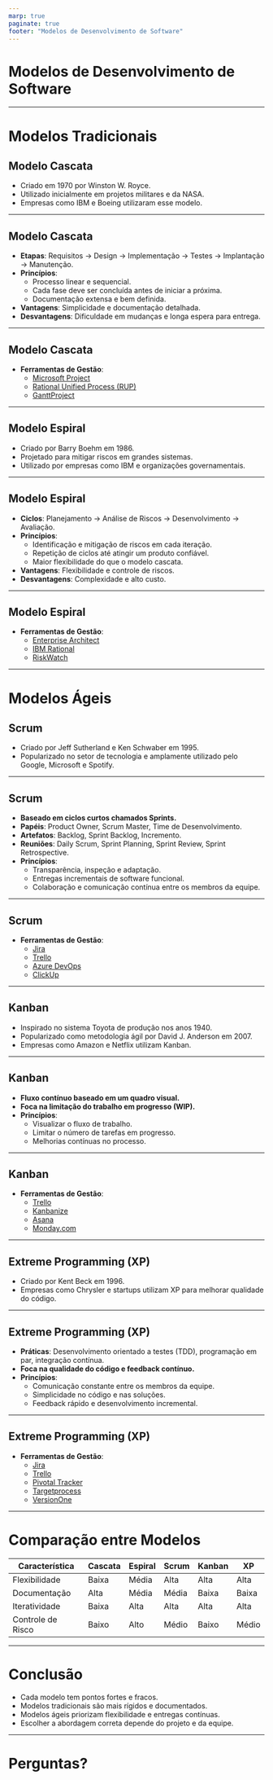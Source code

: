 ```yaml
---
marp: true
paginate: true
footer: "Modelos de Desenvolvimento de Software"
---
```


# Modelos de Desenvolvimento de Software
<!--
## Objetivos da Aula
- Entender os principais modelos de desenvolvimento de software.
- Comparar modelos tradicionais e ágeis.
- Identificar ferramentas adequadas para cada modelo.
 -->

---

# Modelos Tradicionais

## Modelo Cascata
- Criado em 1970 por Winston W. Royce.
- Utilizado inicialmente em projetos militares e da NASA.
- Empresas como IBM e Boeing utilizaram esse modelo.

---
## Modelo Cascata
- **Etapas**: Requisitos → Design → Implementação → Testes → Implantação → Manutenção.
- **Princípios**:
  - Processo linear e sequencial.
  - Cada fase deve ser concluída antes de iniciar a próxima.
  - Documentação extensa e bem definida.
- **Vantagens**: Simplicidade e documentação detalhada.
- **Desvantagens**: Dificuldade em mudanças e longa espera para entrega.
 --- 
 ## Modelo Cascata
- **Ferramentas de Gestão**:
  -  [Microsoft Project](https://www.microsoft.com/pt-br/microsoft-365/project)
  - [Rational Unified Process (RUP)](https://www.ibm.com/cloud/architecture/architectures/software-engineering/rational-unified-process)
  - [GanttProject](https://www.ganttproject.biz/)

---

## Modelo Espiral
- Criado por Barry Boehm em 1986.
- Projetado para mitigar riscos em grandes sistemas.
- Utilizado por empresas como IBM e organizações governamentais.
---
## Modelo Espiral
- **Ciclos**: Planejamento → Análise de Riscos → Desenvolvimento → Avaliação.
- **Princípios**:
  - Identificação e mitigação de riscos em cada iteração.
  - Repetição de ciclos até atingir um produto confiável.
  - Maior flexibilidade do que o modelo cascata.
- **Vantagens**: Flexibilidade e controle de riscos.
- **Desvantagens**: Complexidade e alto custo.

---
## Modelo Espiral
- **Ferramentas de Gestão**:
  - [Enterprise Architect](https://sparxsystems.com/)
  - [IBM Rational](https://www.ibm.com/products/rational-software)
  - [RiskWatch](https://www.riskwatch.com/)

---

# Modelos Ágeis

## Scrum
- Criado por Jeff Sutherland e Ken Schwaber em 1995.
- Popularizado no setor de tecnologia e amplamente utilizado pelo Google, Microsoft e Spotify.
---
## Scrum
- **Baseado em ciclos curtos chamados Sprints.**
- **Papéis**: Product Owner, Scrum Master, Time de Desenvolvimento.
- **Artefatos**: Backlog, Sprint Backlog, Incremento.
- **Reuniões**: Daily Scrum, Sprint Planning, Sprint Review, Sprint Retrospective.
- **Princípios**:
  - Transparência, inspeção e adaptação.
  - Entregas incrementais de software funcional.
  - Colaboração e comunicação contínua entre os membros da equipe.
---
## Scrum
- **Ferramentas de Gestão**:
  - [Jira](https://www.atlassian.com/software/jira)
  - [Trello](https://trello.com/)
  - [Azure DevOps](https://azure.microsoft.com/en-us/products/devops)
  - [ClickUp](https://clickup.com/)
---

## Kanban
- Inspirado no sistema Toyota de produção nos anos 1940.
- Popularizado como metodologia ágil por David J. Anderson em 2007.
- Empresas como Amazon e Netflix utilizam Kanban.
---
## Kanban
- **Fluxo contínuo baseado em um quadro visual.**
- **Foca na limitação do trabalho em progresso (WIP).**
- **Princípios**:
  - Visualizar o fluxo de trabalho.
  - Limitar o número de tarefas em progresso.
  - Melhorias contínuas no processo.
---
## Kanban
- **Ferramentas de Gestão**:
  - [Trello](https://trello.com/)
  - [Kanbanize](https://kanbanize.com/)
  - [Asana](https://asana.com/)
  - [Monday.com](https://monday.com/)

---
## Extreme Programming (XP)
- Criado por Kent Beck em 1996.
- Empresas como Chrysler e startups utilizam XP para melhorar qualidade do código.
---
## Extreme Programming (XP)
- **Práticas**: Desenvolvimento orientado a testes (TDD), programação em par, integração contínua.
- **Foca na qualidade do código e feedback contínuo.**
- **Princípios**:
  - Comunicação constante entre os membros da equipe.
  - Simplicidade no código e nas soluções.
  - Feedback rápido e desenvolvimento incremental.
---
## Extreme Programming (XP)
- **Ferramentas de Gestão**:
  - [Jira](https://www.atlassian.com/software/jira)
  - [Trello](https://trello.com/)
  - [Pivotal Tracker](https://www.pivotaltracker.com/)
  - [Targetprocess](https://www.targetprocess.com/)
  - [VersionOne](https://www.digital.ai/products/agility/)

---

# Comparação entre Modelos

| Característica  | Cascata  | Espiral  | Scrum  | Kanban  | XP  |
|---------------|---------|---------|-------|--------|-----|
| Flexibilidade  | Baixa   | Média   | Alta  | Alta   | Alta |
| Documentação  | Alta    | Média   | Média | Baixa  | Baixa |
| Iteratividade | Baixa   | Alta    | Alta  | Alta   | Alta |
| Controle de Risco | Baixo | Alto  | Médio | Baixo  | Médio |

---

# Conclusão
- Cada modelo tem pontos fortes e fracos.
- Modelos tradicionais são mais rígidos e documentados.
- Modelos ágeis priorizam flexibilidade e entregas contínuas.
- Escolher a abordagem correta depende do projeto e da equipe.

---

# Perguntas?

